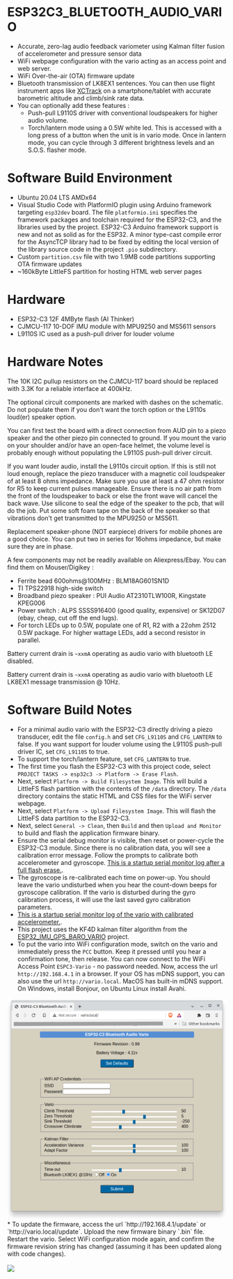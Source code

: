 # ESP32C3_BLUETOOTH_AUDIO_VARIO

* Accurate, zero-lag audio feedback variometer using Kalman filter fusion of accelerometer and pressure sensor data
* WiFi webpage configuration with the vario acting as an access point and web server.
* WiFi Over-the-air (OTA) firmware update 
* Bluetooth transmission of LK8EX1 sentences. You can then use 
flight instrument apps like [XCTrack](https://xctrack.org/) on a smartphone/tablet with accurate barometric altitude and climb/sink rate data.
* You can optionally add these features : 
    * Push-pull L9110S driver with conventional loudspeakers for higher audio volume. 
    * Torch/lantern mode using a 0.5W white led. This is accessed with a long press of a button when the unit is in vario mode. Once in lantern mode, you can cycle through 3 different brightness levels and an S.O.S. flasher mode.

# Software Build Environment 
* Ubuntu 20.04 LTS AMDx64
* Visual Studio Code with PlatformIO plugin using Arduino framework targeting `esp32dev` board. The file `platformio.ini` specifies the framework packages and toolchain required for the ESP32-C3, and the libraries used by the project. ESP32-C3 Arduino framework support is new and not as solid as for the ESP32. A minor type-cast compile error for the AsyncTCP library had to be fixed by editing the local version of the library source code in the project `.pio` subdirectory.
* Custom `partition.csv` file with two 1.9MB code partitions supporting OTA firmware updates
* ~160kByte LittleFS partition for hosting HTML web server pages

# Hardware

* ESP32-C3 12F 4MByte flash (AI Thinker)
* CJMCU-117 10-DOF IMU module with MPU9250 and MS5611 sensors
* L9110S IC used as a push-pull driver for louder volume 

# Hardware Notes

The 10K I2C pullup resistors on the CJMCU-117 board should be replaced with 3.3K for a reliable interface at 400kHz.

The optional circuit components are marked with dashes on the schematic. Do not populate them if 
you don't want the torch option or the L9110s loud(er) speaker option. 

You can first test the board with a direct connection from AUD pin to a piezo speaker and the other piezo
pin connected to ground. 
If you mount the vario on your shoulder and/or have an open-face helmet, the volume level is probably enough without populating the L9110S push-pull driver circuit.

If you want louder audio, install the L9110s circuit option. If this is still not loud enough, replace the piezo transducer with a magnetic coil loudspeaker of at least 8 ohms impedance. Make sure you use at least a 47 ohm resistor for R5 to keep current pulses manageable. 
Ensure there is no air path from the front of the loudspeaker 
to back or else the front wave will cancel the back wave. 
Use silicone  to seal the edge of the speaker to the pcb, that will do the job. 
Put some soft foam tape on the back of the speaker so that vibrations don't get transmitted 
to the MPU9250 or MS5611.

Replacement speaker-phone (NOT earpiece) drivers for mobile phones are a good choice.  You can put two in series for 16ohms impedance, but make sure they are in phase.

A few components may not be readily available on Aliexpress/Ebay. You can find them on Mouser/Digikey :
* Ferrite bead 600ohms@100MHz : BLM18AG601SN1D
* TI TPS22918 high-side switch 
* Broadband piezo speaker : PUI Audio AT2310TLW100R, Kingstate KPEG006 
* Power switch : ALPS SSSS916400 (good quality, expensive) or SK12D07 (ebay, cheap, cut off the end lugs).
* For torch LEDs up to 0.5W, populate one of R1, R2 with a 22ohm 2512 0.5W package. For higher wattage LEDs, add a second resistor in parallel. 


Battery current drain is `~xxmA` operating as audio vario with bluetooth LE disabled. 

Battery current drain is `~xxmA` operating as audio vario with bluetooth LE LK8EX1 message transmission @ 10Hz.

# Software Build Notes

* For a minimal audio vario with the ESP32-C3 directly driving a piezo transducer, edit the file `config.h` and set `CFG_L9110S` and `CFG_LANTERN` to false. If you want support for louder volume using the L9110S push-pull driver IC, set `CFG_L9110S` to true.  
* To support the torch/lantern feature, set `CFG_LANTERN` to true.
* The first time you flash the ESP32-C3 with this project code, select `PROJECT TASKS -> esp32c3 -> Platform -> Erase Flash`. 
* Next, select `Platform -> Build Filesystem Image`. This will build a LittleFS flash partition with the contents of the `/data` directory. The `/data` directory contains the static HTML and CSS files for the WiFi server webpage.
* Next, select `Platform -> Upload Filesystem Image`. This will flash the LittleFS data partition to the ESP32-C3.
* Next, select `General -> Clean`, then `Build` and then `Upload and Monitor` to build and flash the application firmware binary.
* Ensure the serial debug monitor is visible, then reset or power-cycle the ESP32-C3 module. Since there is no calibration data, you will see a calibration error message. Follow the prompts to calibrate both accelerometer and gyroscope.
[This is a startup serial monitor log after a full flash erase.](docs/calibration_log.txt). 
* The gyroscope is re-calibrated each time on power-up. You should leave the vario undisturbed when you hear the count-down beeps for gyroscope calibration. If the vario is disturbed during the gyro calibration process, it will use the last saved gyro calibration parameters.
* [This is a startup serial monitor log of the vario with calibrated accelerometer.](docs/boot_log.txt). 
* This project uses the KF4D kalman filter algorithm from the [ESP32_IMU_GPS_BARO_VARIO](https://github.com/har-in-air/ESP32_IMU_BARO_GPS_VARIO) project.
* To put the vario into WiFi configuration mode, switch on the vario and immediately press the `PCC` button. Keep it pressed until you hear a confirmation tone, then release. You can now connect to the WiFi Access Point `ESPC3-Vario` - no password needed. Now, access the url `http://192.168.4.1` in a browser. If your OS has mDNS support, you can also use the url `http://vario.local`.  MacOS has built-in mDNS support. On Windows, install Bonjour, on Ubuntu Linux install Avahi.
<img src="docs/wifi_config_webpage.png">
* To update the firmware, access the url `http://192.168.4.1/update` or `http://vario.local/update`. 
Upload the new firmware binary `.bin` file. Restart the vario. Select WiFi configuration mode again, and confirm the firmware revision string has changed (assuming it has been updated along with code changes).
<br><br><img src="docs/firmware_update.png">
